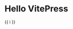 <!-- <script setup>
import Button from '../src/common/Button.vue'
</script> -->

# Hello VitePress

<div class="heading" v-for="i in 3">{{ i }} </div>
<!-- <Button text="test"/> -->
